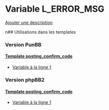 # Variable L_ERROR_MSG
[Ajouter une description](https://fa-tvars.appspot.com/L_ERROR_MSG)

n## Utilisations dans les templates

### Version PunBB

#### [Template posting_confirm_code](punbb/posting_confirm_code.md)
* [Variable à la ligne 1](../punbb/posting_confirm_code.tpl#L1)

### Version phpBB2

#### [Template posting_confirm_code](subsilver/posting_confirm_code.md)
* [Variable à la ligne 1](../subsilver/posting_confirm_code.tpl#L1)